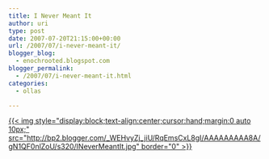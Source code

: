```yaml
---
title: I Never Meant It
author: uri
type: post
date: 2007-07-20T21:15:00+00:00
url: /2007/07/i-never-meant-it/
blogger_blog:
  - enochrooted.blogspot.com
blogger_permalink:
  - /2007/07/i-never-meant-it.html
categories:
  - ollas

---
```

[{{< img style="display:block;text-align:center;cursor:hand;margin:0 auto 10px;" src="http://bp2.blogger.com/_WEHvyZj_jiU/RqEmsCxL8gI/AAAAAAAAA8A/gN1QF0nlZoU/s320/INeverMeantIt.jpg" border="0" >}}][1]

 [1]: http://bp2.blogger.com/_WEHvyZj_jiU/RqEmsCxL8gI/AAAAAAAAA8A/gN1QF0nlZoU/s1600-h/INeverMeantIt.jpg